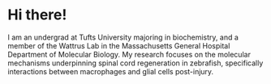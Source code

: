 # Hi there!

I am an undergrad at Tufts University majoring in biochemistry, and a member of the Wattrus Lab in the Massachusetts General Hospital Department of Molecular Biology. My research focuses on the molecular mechanisms underpinning spinal cord regeneration in zebrafish, specifically interactions between macrophages and glial cells post-injury.
